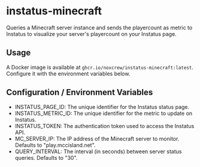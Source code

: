 # instatus-minecraft

Queries a Minecraft server instance and sends the playercount as metric to Instatus to visualize your server's playercount on your Instatus page.

## Usage

A Docker image is available at `ghcr.io/noxcrew/instatus-minecraft:latest`. Configure it with the environment variables below.

## Configuration / Environment Variables

- INSTATUS_PAGE_ID: The unique identifier for the Instatus status page.
- INSTATUS_METRIC_ID: The unique identifier for the metric to update on Instatus.
- INSTATUS_TOKEN: The authentication token used to access the Instatus API.
- MC_SERVER_IP: The IP address of the Minecraft server to monitor. Defaults to "play.mccisland.net".
- QUERY_INTERVAL: The interval (in seconds) between server status queries. Defaults to "30".
